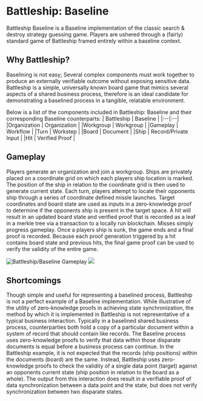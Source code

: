 
# Battleship: Baseline
Battleship Baseline is a Baseline implementation of the classic search & destroy strategy guessing game. Players are ushered through a (fairly) standard game of Battleship framed entirely within a baseline context. 

## Why Battleship?
Baselining is not easy; Several complex components must work together to produce an externally verifiable outcome without exposing sensitive data. Battleship is a simple, universally known board game that mimics several aspects of a shared business process, therefore is an ideal candidate for demonstrating a baselined process in a tangible, relatable environment.

Below is a list of the components included in Battleship: Baseline and their corresponding Baseline counterparts:
| Battleship | Baseline |
|:--|:--|
|Organization | Organization |
|Workgroup  | Workgroup |
|Gameplay  | Workflow |
|Turn  | Workstep   |
|Board | Document |
|Ship | Record/Private Input |
|Hit | Verified Proof |

## Gameplay
Players generate an organization and join a workgroup. Ships are privately placed on a coordinate grid on which each players ship location is marked. The position of the ship in relation to the coordinate grid is then used to generate current state. Each turn, players attempt to locate their opponents ship through a series of coordinate defined missle launches. Target coordinates and board state are used as inputs in a zero-knowledge proof to determine if the opponents ship is present in the target space. A hit will result in an updated board state and verified proof that is recorded as a leaf in a merkle tree via a transaction to a locally run blockchain. Misses simply progress gameplay. Once a players ship is sunk, the game ends and a final proof is recorded. Because each proof generation triggered by a hit contains board state and previous hits, the final game proof can be used to verify the validity of the entire game.

![Battleship/Baseline Gameplay](./battleship.drawio.svg)
<img src="./battleship.drawio.svg">

## Shortcomings

Though simple and useful for representing a baselined process, Battleship is not a perfect example of a Baseline implementation. While illustrative of the utility of zero-knowledge proofs in achieving state synchronization, the method by which it is implemented in Battleship is not representative of a typical business interaction. Typically in a baselined shared business process, counterparties both hold a copy of a particular document within a system of record that should contain like records. The Baseline process uses zero-knowledge proofs to verify that data within those disparate documents is equal before a business process can continue. In the Battleship example, it is not expected that the records (ship positions) within the documents (board) are the same. Instead, Battleship uses zero-knowledge proofs to check the validity of a single data point (target) against an opponents current state (ship position in relation to the board as a whole). The output from this interaction does result in a verifiable proof of data synchronization between a data point and the state, but does not verify synchronization between two disparate states.




